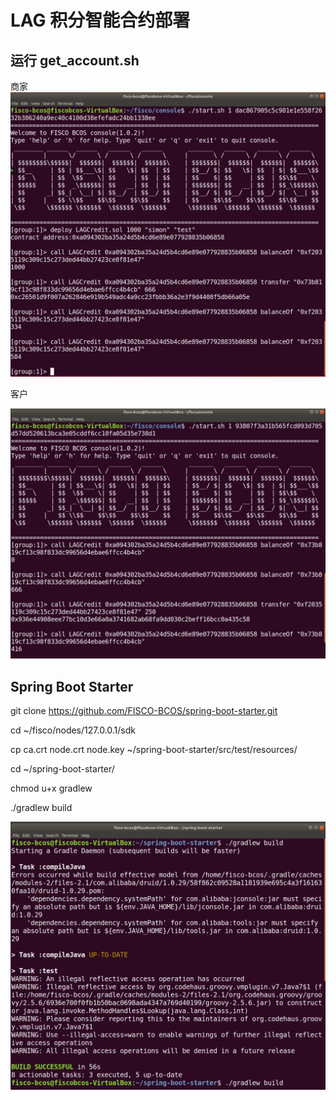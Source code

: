 # LAG 积分智能合约部署

## 运行 get_account.sh

商家
![](./assets/p1.png)

客户

![](./assets/p2.png)

## Spring Boot Starter
git clone https://github.com/FISCO-BCOS/spring-boot-starter.git

cd ~/fisco/nodes/127.0.0.1/sdk 

cp ca.crt node.crt node.key ~/spring-boot-starter/src/test/resources/

cd ~/spring-boot-starter/

chmod u+x gradlew

./gradlew build

![](./assets/p3.png)


